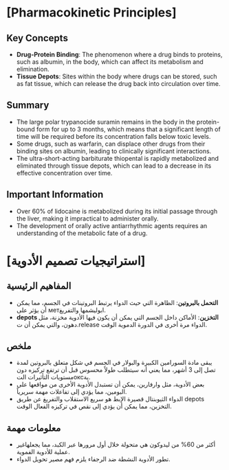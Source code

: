 # [Pharmacokinetic Principles]
## Key Concepts

* **Drug-Protein Binding**: The phenomenon where a drug binds to proteins, such as albumin, in the body, which can affect its metabolism and elimination.
* **Tissue Depots**: Sites within the body where drugs can be stored, such as fat tissue, which can release the drug back into circulation over time.

## Summary
* The large polar trypanocide suramin remains in the body in the protein-bound form for up to 3 months, which means that a significant length of time will be required before its concentration falls below toxic levels.
* Some drugs, such as warfarin, can displace other drugs from their binding sites on albumin, leading to clinically significant interactions.
* The ultra-short-acting barbiturate thiopental is rapidly metabolized and eliminated through tissue depots, which can lead to a decrease in its effective concentration over time.

## Important Information
* Over 60% of lidocaine is metabolized during its initial passage through the liver, making it impractical to administer orally.
* The development of orally active antiarrhythmic agents requires an understanding of the metabolic fate of a drug.

# [استراتيجيات تصميم الأدوية]
## المفاهيم الرئيسية

* **التحمل بالبروتين**: الظاهرة التي حيث الدواء يرتبط البروتينات في الجسم، مما يمكن أن يؤثر على метابوليشمها والتفريغ.
* **depots التخزين**: الأماكن داخل الجسم التي يمكن أن يكون فيها الأدوية مخزنة، مثل دهون، والتي يمكن أن ت.release الدواء مرة أخرى في الدورة الدموية الوقت.

## ملخص
* يبقى مادة السورامين الكبيرة والبولار في الجسم في شكل متعلق بالبروتين لمدة تصل إلى 3 أشهر، مما يعني أنه سيتطلب طولاً محسوس قبل أن ترتفع تركيزه دون مستويات التأثيرات التоксية.
* بعض الأدوية، مثل وارفارين، يمكن أن تستبدل الأدوية الأخرى من مواقعها على البومين، مما يؤدي إلى تفاعلات مهمة سريرياً.
* الدواء الثيوبنتال قصيرة الإبط هو سريع الاستقلاب والتفريغ عن طريق depots التخزين، مما يمكن أن يؤدي إلى نقص في تركيزه الفعال الوقت.

## معلومات مهمة
* أكثر من 60% من ليدوكون هي متحولة خلال أول مرورها عبر الكبد، مما يجعلهاغير عملية للأدوية الفموية.
* تطور الأدوية النشطة ضد الرجفاء يلزم فهم مصير تحويل الدواء.